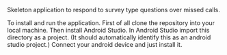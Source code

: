 Skeleton application to respond to survey type questions over missed calls.

To install and run the application.
First of all clone the repository into your local machine.
Then install Android Studio.
In Android Studio import this directory as a project. (It should automatically identify this as an android studio project.)
Connect your android device and just install it.
